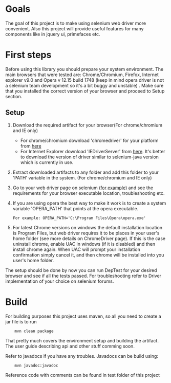 Goals
=====

The goal of this project is to make using selenium web driver more convenient.
Also this project will provide useful features for many components like in jquery ui, primefaces etc.



First steps
===========


Before using this library you should prepare your system environment.
The main browsers that were tested are: Chrome/Chromium, Firefox, Internet explorer v9.0 and Opera v 12.15 build 1748 (keep in mind opera driver is not a selenium team development so it's a bit buggy and unstable) .
Make sure that you installed the correct version of your browser and proceed to Setup section.

Setup
-----

1.  Download the required artifact for your browser(For chrome/chromium and IE only)
    +   For chrome/chromium download 'chromedriver' for your platform from [here](http://chromedriver.storage.googleapis.com/index.html)
    +   For Internet Explorer download 'IEDriverServer' from [here](http://selenium-release.storage.googleapis.com/index.html).
It's better to download the version of driver similar to selenium-java version which is currently in use.
2.  Extract downloaded artifacts to any folder and add this folder to your 'PATH' variable in the system. (For chrome/chromium and IE only)
3.  Go to your web driver page on selenium ([for example](https://code.google.com/p/selenium/wiki/ChromeDriver)) and see the requirements for your browser executable location, troubleshooting etc.
4.  If you are using opera the best way to make it work is to create a system variable 'OPERA_PATH' that points at the opera executable.


        For example: OPERA_PATH='C:\Program Files\Opera\opera.exe'


5.  For latest Chrome versions on windows the default installation location is Program Files,
    but web driver requires it to be places in your user's home folder (see more details on ChromeDriver page).
    If this is the case uninstall chrome, enable UAC in windows (if it is disabled) and then install chrome again.
    When UAC will prompt your installation confirmation simply cancel it, and then chrome will be installed into you user's home folder.


The setup should be done by now you can run DepTest for your desired browser and see if all the tests passed.
For troubleshooting refer to Driver implementation of your choice on selenium forums.



Build
=====
For building purposes this project uses maven, so all you need to create a jar file is to run

        mvn clean package

That pretty much covers the environment setup and building the artifact. The user guide describing api and other stuff comming soon.

Refer to javadocs if you have any troubles. Javadocs can be build using:

        mvn javadoc:javadoc

Reference code with comments can be found in test folder of this project
